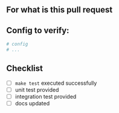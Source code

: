 <!--
If this is a bug fix, make sure your description includes "fixes #xxxx", or
"closes #xxxx"

Please provide the following information:
-->

## For what is this pull request

<!-- Please describe what this pull request fix or change -->


## Config to verify:

<!--- Provide a config to verify/test this pull request -->

```yaml
# config
# ...
```


## Checklist
<!--
Mark everything that applies:
-->

- [ ] `make test` executed successfully
- [ ] unit test provided
- [ ] integration test provided
- [ ] docs updated
